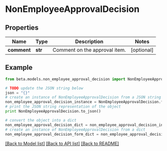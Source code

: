 # NonEmployeeApprovalDecision


## Properties
Name | Type | Description | Notes
------------ | ------------- | ------------- | -------------
**comment** | **str** | Comment on the approval item. | [optional] 

## Example

```python
from beta.models.non_employee_approval_decision import NonEmployeeApprovalDecision

# TODO update the JSON string below
json = "{}"
# create an instance of NonEmployeeApprovalDecision from a JSON string
non_employee_approval_decision_instance = NonEmployeeApprovalDecision.from_json(json)
# print the JSON string representation of the object
print NonEmployeeApprovalDecision.to_json()

# convert the object into a dict
non_employee_approval_decision_dict = non_employee_approval_decision_instance.to_dict()
# create an instance of NonEmployeeApprovalDecision from a dict
non_employee_approval_decision_form_dict = non_employee_approval_decision.from_dict(non_employee_approval_decision_dict)
```
[[Back to Model list]](../README.md#documentation-for-models) [[Back to API list]](../README.md#documentation-for-api-endpoints) [[Back to README]](../README.md)


